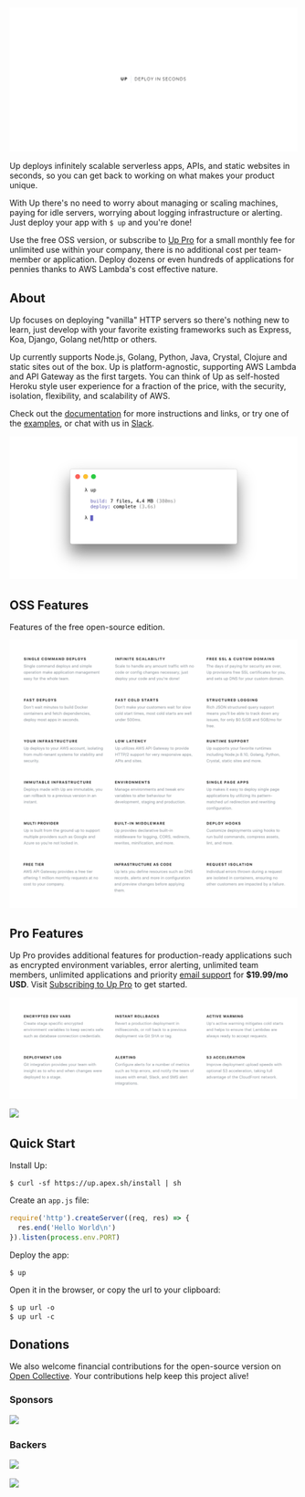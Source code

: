 ![](assets/title.png)

Up deploys infinitely scalable serverless apps, APIs, and static websites in seconds, so you can get back to working on what makes your product unique.

With Up there's no need to worry about managing or scaling machines, paying for idle servers, worrying about logging infrastructure or alerting. Just deploy your app with `$ up` and you're done!

Use the free OSS version, or subscribe to [Up Pro](#pro-features) for a small monthly fee for unlimited use within your company, there is no additional cost per team-member or application. Deploy dozens or even hundreds of applications for pennies thanks to AWS Lambda's cost effective nature.

## About

Up focuses on deploying "vanilla" HTTP servers so there's nothing new to learn, just develop with your favorite existing frameworks such as Express, Koa, Django, Golang net/http or others.

Up currently supports Node.js, Golang, Python, Java, Crystal, Clojure and static sites out of the box. Up is platform-agnostic, supporting AWS Lambda and API Gateway as the first targets. You can think of Up as self-hosted Heroku style user experience for a fraction of the price, with the security, isolation, flexibility, and scalability of AWS.

Check out the [documentation](https://up.docs.apex.sh/) for more instructions and links, or try one of the [examples](https://github.com/apex/up-examples), or chat with us in [Slack](https://chat.apex.sh/).

![](assets/screen2.png)

## OSS Features

Features of the free open-source edition.

![Open source edition features](assets/features-community.png)

## Pro Features

Up Pro provides additional features for production-ready applications such as encrypted environment variables, error alerting, unlimited team members, unlimited applications and priority [email support](mailto:support@apex.sh) for **$19.99/mo USD**. Visit [Subscribing to Up Pro](https://up.docs.apex.sh/#guides.subscribing_to_up_pro) to get started.

![Pro edition features](assets/features-pro.png)

[![](https://gui.apex.sh/component?name=ShadowButton&config=%7B%22text%22%3A%22SUBSCRIBE%22%2C%22color%22%3A%227956EF%22%7D)](https://up.docs.apex.sh/#guides.subscribing_to_up_pro)

## Quick Start

Install Up:

```
$ curl -sf https://up.apex.sh/install | sh
```

Create an `app.js` file:

```js
require('http').createServer((req, res) => {
  res.end('Hello World\n')
}).listen(process.env.PORT)
```

Deploy the app:

```
$ up
```

Open it in the browser, or copy the url to your clipboard:

```
$ up url -o
$ up url -c
```

## Donations

We also welcome financial contributions for the open-source version on [Open Collective](https://opencollective.com/apex-up). Your contributions help keep this project alive!

### Sponsors

<a href="https://opencollective.com/apex-up#backers" target="_blank"><img src="https://opencollective.com/apex-up/tiers/sponsors.svg?avatarHeight=36&width=600" /></a>

### Backers

<a href="https://opencollective.com/apex-up#backers" target="_blank"><img src="https://opencollective.com/apex-up/tiers/backers.svg?avatarHeight=36&width=600" /></a>


<a href="https://apex.sh"><img src="http://tjholowaychuk.com:6000/svg/sponsor"></a>
